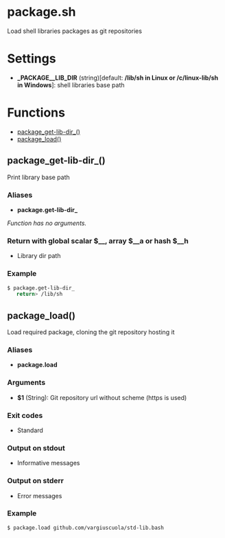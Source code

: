 # package.sh

Load shell libraries packages as git repositories

# Settings

* **\_PACKAGE__LIB_DIR** (string)[default: **/lib/sh in Linux or /c/linux-lib/sh in Windows**]: shell libraries base path


# Functions
* [package_get-lib-dir_()](#package_get-lib-dir_)
* [package_load()](#package_load)


## package_get-lib-dir_()

Print library base path

### Aliases

* **package.get-lib-dir_**

_Function has no arguments._

### Return with global scalar $__, array $__a or hash $__h

* Library dir path

### Example

```bash
$ package.get-lib-dir_
   return> /lib/sh
```

## package_load()

Load required package, cloning the git repository hosting it

### Aliases

* **package.load**

### Arguments

* **$1** (String): Git repository url without scheme (https is used)

### Exit codes

* Standard

### Output on stdout

* Informative messages

### Output on stderr

* Error messages

### Example

```bash
$ package.load github.com/vargiuscuola/std-lib.bash
```


